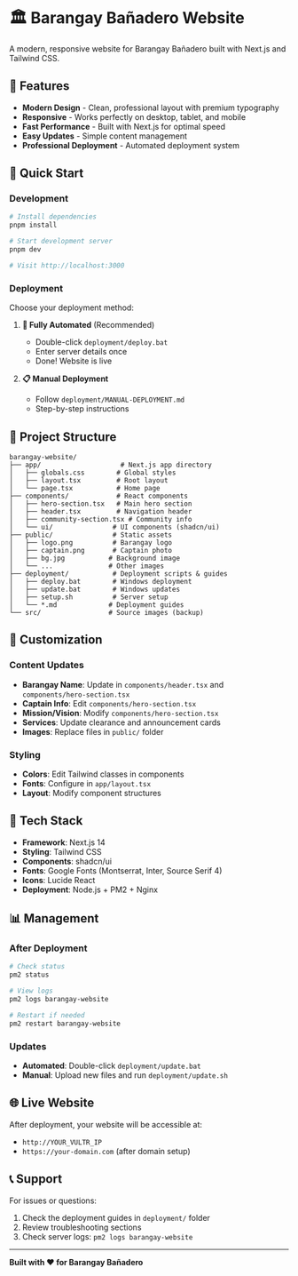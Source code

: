 # 🏛️ Barangay Bañadero Website

A modern, responsive website for Barangay Bañadero built with Next.js and Tailwind CSS.

## 🌟 Features

- **Modern Design** - Clean, professional layout with premium typography
- **Responsive** - Works perfectly on desktop, tablet, and mobile
- **Fast Performance** - Built with Next.js for optimal speed
- **Easy Updates** - Simple content management
- **Professional Deployment** - Automated deployment system

## 🚀 Quick Start

### **Development**
```bash
# Install dependencies
pnpm install

# Start development server
pnpm dev

# Visit http://localhost:3000
```

### **Deployment**
Choose your deployment method:

1. **🎯 Fully Automated** (Recommended)
   - Double-click `deployment/deploy.bat`
   - Enter server details once
   - Done! Website is live

2. **📋 Manual Deployment**
   - Follow `deployment/MANUAL-DEPLOYMENT.md`
   - Step-by-step instructions

## 📁 Project Structure

```
barangay-website/
├── app/                    # Next.js app directory
│   ├── globals.css        # Global styles
│   ├── layout.tsx         # Root layout
│   └── page.tsx           # Home page
├── components/            # React components
│   ├── hero-section.tsx   # Main hero section
│   ├── header.tsx         # Navigation header
│   ├── community-section.tsx # Community info
│   └── ui/               # UI components (shadcn/ui)
├── public/               # Static assets
│   ├── logo.png          # Barangay logo
│   ├── captain.png       # Captain photo
│   ├── bg.jpg           # Background image
│   └── ...              # Other images
├── deployment/           # Deployment scripts & guides
│   ├── deploy.bat        # Windows deployment
│   ├── update.bat        # Windows updates
│   ├── setup.sh          # Server setup
│   └── *.md             # Deployment guides
└── src/                 # Source images (backup)
```

## 🎨 Customization

### **Content Updates**
- **Barangay Name**: Update in `components/header.tsx` and `components/hero-section.tsx`
- **Captain Info**: Edit `components/hero-section.tsx`
- **Mission/Vision**: Modify `components/hero-section.tsx`
- **Services**: Update clearance and announcement cards
- **Images**: Replace files in `public/` folder

### **Styling**
- **Colors**: Edit Tailwind classes in components
- **Fonts**: Configure in `app/layout.tsx`
- **Layout**: Modify component structures

## 🔧 Tech Stack

- **Framework**: Next.js 14
- **Styling**: Tailwind CSS
- **Components**: shadcn/ui
- **Fonts**: Google Fonts (Montserrat, Inter, Source Serif 4)
- **Icons**: Lucide React
- **Deployment**: Node.js + PM2 + Nginx

## 📊 Management

### **After Deployment**
```bash
# Check status
pm2 status

# View logs
pm2 logs barangay-website

# Restart if needed
pm2 restart barangay-website
```

### **Updates**
- **Automated**: Double-click `deployment/update.bat`
- **Manual**: Upload new files and run `deployment/update.sh`

## 🌐 Live Website

After deployment, your website will be accessible at:
- `http://YOUR_VULTR_IP`
- `https://your-domain.com` (after domain setup)

## 📞 Support

For issues or questions:
1. Check the deployment guides in `deployment/` folder
2. Review troubleshooting sections
3. Check server logs: `pm2 logs barangay-website`

---

**Built with ❤️ for Barangay Bañadero**
